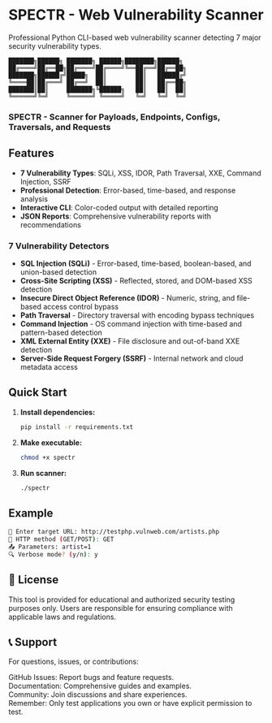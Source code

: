 # SPECTR - Web Vulnerability Scanner

Professional Python CLI-based web vulnerability scanner detecting 7 major security vulnerability types.

```
███████╗██████╗ ███████╗ ██████╗████████╗██████╗ 
██╔════╝██╔══██╗██╔════╝██╔════╝╚══██╔══╝██╔══██╗
███████╗██████╔╝█████╗  ██║        ██║   ██████╔╝
╚════██║██╔═══╝ ██╔══╝  ██║        ██║   ██╔══██╗
███████║██║     ███████╗╚██████╗   ██║   ██║  ██║
╚══════╝╚═╝     ╚══════╝ ╚═════╝   ╚═╝   ╚═╝  ╚═╝
```
### SPECTR - Scanner for Payloads, Endpoints, Configs, Traversals, and Requests

## Features

- **7 Vulnerability Types**: SQLi, XSS, IDOR, Path Traversal, XXE, Command Injection, SSRF
- **Professional Detection**: Error-based, time-based, and response analysis
- **Interactive CLI**: Color-coded output with detailed reporting
- **JSON Reports**: Comprehensive vulnerability reports with recommendations

### 7 Vulnerability Detectors
- **SQL Injection (SQLi)** - Error-based, time-based, boolean-based, and union-based detection
- **Cross-Site Scripting (XSS)** - Reflected, stored, and DOM-based XSS detection
- **Insecure Direct Object Reference (IDOR)** - Numeric, string, and file-based access control bypass
- **Path Traversal** - Directory traversal with encoding bypass techniques
- **Command Injection** - OS command injection with time-based and pattern-based detection
- **XML External Entity (XXE)** - File disclosure and out-of-band XXE detection
- **Server-Side Request Forgery (SSRF)** - Internal network and cloud metadata access


## Quick Start

1. **Install dependencies:**
   ```bash
   pip install -r requirements.txt
   ```
2. **Make executable:**
   ```bash
   chmod +x spectr
   ```
3. **Run scanner:**
   ```bash
   ./spectr
   ```


## Example

```bash
🔗 Enter target URL: http://testphp.vulnweb.com/artists.php
📡 HTTP method (GET/POST): GET
📤 Parameters: artist=1
🔍 Verbose mode? (y/n): y
```

## 📜 License
This tool is provided for educational and authorized security testing purposes only. Users are responsible for ensuring compliance with applicable laws and regulations.

## 📞 Support
For questions, issues, or contributions:

GitHub Issues: Report bugs and feature requests.  
Documentation: Comprehensive guides and examples.  
Community: Join discussions and share experiences.   
Remember: Only test applications you own or have explicit permission 
to test.
